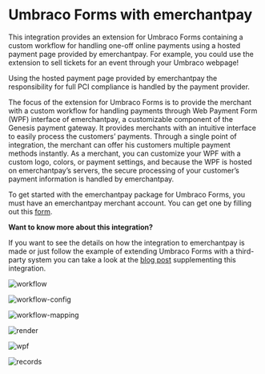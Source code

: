 # Umbraco Forms with emerchantpay
This integration provides an extension for Umbraco Forms containing a custom workflow for handling one-off online payments using a hosted payment page provided by emerchantpay. For example, you could use the extension to sell tickets for an event through your Umbraco webpage!

Using the hosted payment page provided by emerchantpay the responsibility for full PCI compliance is handled by the payment provider.

The focus of the extension for Umbraco Forms is to provide the merchant with a custom workflow for handling payments through Web Payment Form (WPF) interface of emerchantpay, a customizable component of the Genesis payment gateway. It provides merchants with an intuitive interface to easily process the customers’ payments. Through a single point of integration, the merchant can offer his customers multiple payment methods instantly. As a merchant, you can customize your WPF with a custom logo, colors, or payment settings, and because the WPF is hosted on emerchantpay’s servers, the secure processing of your customer’s payment information is handled by emerchantpay.

To get started with the emerchantpay package for Umbraco Forms, you must have an emerchantpay merchant account. You can get one by filling out this [form](https://www.emerchantpay.com/contact-us).

**Want to know more about this integration?**

If you want to see the details on how the integration to emerchantpay is made or just follow the example of extending Umbraco Forms with a third-party system you can take a look at the [blog post](https://umbraco.com/blog/integrating-umbraco-forms-with-emerchantpay/) supplementing this integration.

![workflow](https://raw.githubusercontent.com/umbraco/Umbraco.Forms.Integrations/main-v10/src/Umbraco.Forms.Integrations.Commerce.EMerchantPay/docs/images/workflow.png)

![workflow-config](https://raw.githubusercontent.com/umbraco/Umbraco.Forms.Integrations/main-v10/src/Umbraco.Forms.Integrations.Commerce.EMerchantPay/docs/images/workflow-config.png)

![workflow-mapping](https://raw.githubusercontent.com/umbraco/Umbraco.Forms.Integrations/main-v10/src/Umbraco.Forms.Integrations.Commerce.EMerchantPay/docs/images/workflow-mapping.png)

![render](https://raw.githubusercontent.com/umbraco/Umbraco.Forms.Integrations/main-v10/src/Umbraco.Forms.Integrations.Commerce.EMerchantPay/docs/images/render.png)

![wpf](https://raw.githubusercontent.com/umbraco/Umbraco.Forms.Integrations/main-v10/src/Umbraco.Forms.Integrations.Commerce.EMerchantPay/docs/images/wpf.png)

![records](https://raw.githubusercontent.com/umbraco/Umbraco.Forms.Integrations/main-v10/src/Umbraco.Forms.Integrations.Commerce.EMerchantPay/docs/images/records.png)
